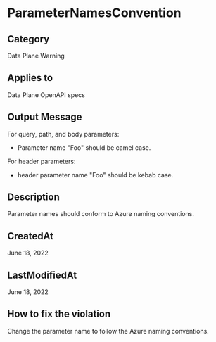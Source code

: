 # ParameterNamesConvention

## Category

Data Plane Warning

## Applies to

Data Plane OpenAPI specs

## Output Message

For query, path, and body parameters:

- Parameter name "Foo" should be camel case.

For header parameters:

- header parameter name "Foo" should be kebab case.

## Description

Parameter names should conform to Azure naming conventions.

## CreatedAt

June 18, 2022

## LastModifiedAt

June 18, 2022

## How to fix the violation

Change the parameter name to follow the Azure naming conventions.
